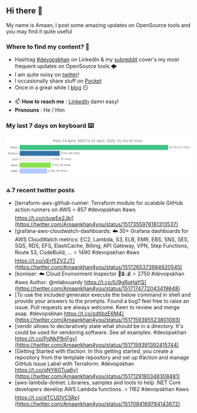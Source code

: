 <!--- [![Hits](https://hits.seeyoufarm.com/api/count/incr/badge.svg?url=https%3A%2F%2Fgithub.com%2Fakhan4u%2Fhit-counter&count_bg=%2379C83D&title_bg=%23555555&icon=&icon_color=%23E7E7E7&title=visits&edge_flat=false)](https://hits.seeyoufarm.com) --->

## Hi there 👋

My name is Amaan, I post some amazing updates on OpenSource tools and you may find it quite useful

### Where to find my content? 🤔

* Hashtag [#devopskhan](https://www.linkedin.com/feed/hashtag/devopskhan/) on LinkedIn & my [subreddit](https://www.reddit.com/r/devopskhan/) cover's my most frequent updates on OpenSource tools 🌩️
* I am quite noisy on [twitter](https://twitter.com/Amaankhan4you)!
* I occasionally share stuff on [Pocket](https://getpocket.com/@ej6g8d1dp2829A16a9Tf5d4T6bAMp3d8791rejDe86yem3bm4e14ex4fT4dluk29)
* Once in a great while I [blog](https://linuxparrot.com/) ⏲️


- 📫 **How to reach me** : [LinkedIn](https://www.linkedin.com/in/amaan-khan-linux-ninja) damn easy!
- **Pronouns** : He / Him

### My last 7 days on keyboard ⌨️

<img src="https://github.com/akhan4u/akhan4u/blob/main/images/stat.svg" alt="Amaan's Wakatime Activity!"/>

### 🔝 7 recent twitter posts
<!-- DEVDOJO:START -->
- [terraform-aws-github-runner: Terraform module for scalable GitHub action runners on AWS
⭐️ 857
#devopskhan #aws
https://t.co/ctuwEe2Jki](https://twitter.com/Amaankhan4you/status/1517355976181313537)
- [grafana-aws-cloudwatch-dashboards: :cloud: 30+ Grafana dashboards for AWS CloudWatch metrics: EC2, Lambda, S3, ELB, EMR, EBS, SNS, SES, SQS, RDS, EFS, ElastiCache, Billing, API Gateway, VPN, Step Functions, Route 53, CodeBuild, ...
⭐️ 1490
#devopskhan #aws
https://t.co/xErf5ZVZJT](https://twitter.com/Amaankhan4you/status/1517265373984620545)
- [komiser: :cloud: Cloud Environment Inspector 👮:lock: :moneybag:
⭐️ 2750
#devopskhan #aws
Author: @mlabouardy
https://t.co/IU9gRqHaYQ](https://twitter.com/Amaankhan4you/status/1517174772043419648)
- [To use the included generator execute the below command in shell and provide your answers to the prompts. Found a bug? feel free to raise an issue. Pull requests are always welcome. Keen to review and merge asap. #devopskhan https://t.co/zdtjbzE6M4](https://twitter.com/Amaankhan4you/status/1517159395523801093)
- [vendir allows to declaratively state what should be in a directory. It&#39;s could be used for vendoring software. See all examples. #devopskhan https://t.co/PqNkP9nFgy](https://twitter.com/Amaankhan4you/status/1517159391392415744)
- [Getting Started with tfaction. In this getting started, you create a repository from the template repository and set up tfaction and manage GitHub Issue Label with Terraform. #devopskhan https://t.co/qNY6GTua6y](https://twitter.com/Amaankhan4you/status/1517129190348308481)
- [aws-lambda-dotnet: Libraries, samples and tools to help .NET Core developers develop AWS Lambda functions.
⭐️ 1162
#devopskhan #aws
https://t.co/dTCUDVC5Rp](https://twitter.com/Amaankhan4you/status/1517084169784143872)
<!-- DEVDOJO:END -->

<!-- ![Amaan's GitHub stats](https://github-readme-stats.vercel.app/api?username=akhan4u&count_private=true&show_icons=true&hide=contribs) -->

